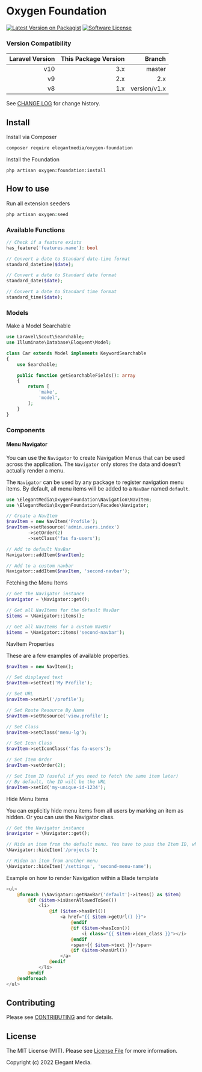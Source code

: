 # Oxygen Foundation

[![Latest Version on Packagist][ico-version]][link-packagist]
[![Software License][ico-license]](LICENSE.md)

### Version Compatibility

| Laravel Version | This Package Version |       Branch |
|----------------:|---------------------:|-------------:|
|             v10 |                  3.x |       master |  
|              v9 |                  2.x |          2.x |  
|              v8 |                  1.x | version/v1.x |  

See [CHANGE LOG](CHANGELOG.md) for change history.

## Install

Install via Composer

``` bash
composer require elegantmedia/oxygen-foundation
```

Install the Foundation
```
php artisan oxygen:foundation:install
```

## How to use

Run all extension seeders

``` php
php artisan oxygen:seed
```

### Available Functions

``` php 
// Check if a feature exists
has_feature('features.name'): bool

// Convert a date to Standard date-time format
standard_datetime($date);

// Convert a date to Standard date format
standard_date($date);

// Convert a date to Standard time format
standard_time($date);
```

### Models

Make a Model Searchable

``` php
use Laravel\Scout\Searchable;
use Illuminate\Database\Eloquent\Model;

class Car extends Model implements KeywordSearchable
{
    use Searchable;

	public function getSearchableFields(): array
	{
		return [
			'make',
			'model',
		];
	}
}
```

### Components

#### Menu Navigator

You can use the `Navigator` to create Navigation Menus that can be used across the application. The `Navigator` only stores the data and doesn't actually render a menu.

The `Navigator` can be used by any package to register navigation menu items. By default, all menu items will be added to a `NavBar` named `default`.

``` php
use \ElegantMedia\OxygenFoundation\Navigation\NavItem;
use \ElegantMedia\OxygenFoundation\Facades\Navigator;

// Create a NavItem
$navItem = new NavItem('Profile');
$navItem->setResource('admin.users.index')
        ->setOrder(2)
        ->setClass('fas fa-users');

// Add to default NavBar
Navigator::addItem($navItem);

// Add to a custom navbar
Navigator::addItem($navItem, 'second-navbar');
```

Fetching the Menu Items
``` php
// Get the Navigator instance
$navigator = \Navigator::get();

// Get all NavItems for the default NavBar
$items = \Navigator::items();

// Get all NavItems for a custom NavBar
$items = \Navigator::items('second-navbar');
```

NavItem Properties

These are a few examples of available properties.

``` php
$navItem = new NavItem();

// Set displayed text
$navItem->setText('My Profile');

// Set URL
$navItem->setUrl('/profile');

// Set Route Resource By Name
$navItem->setResource('view.profile');

// Set Class
$navItem->setClass('menu-lg');

// Set Icon Class
$navItem->setIconClass('fas fa-users');

// Set Item Order
$navItem->setOrder(2);

// Set Item ID (useful if you need to fetch the same item later)
// By default, the ID will be the URL
$navItem->setId('my-unique-id-1234');
```

Hide Menu Items

You can explicitly hide menu items from all users by marking an item as hidden. Or you can use the Navigator class.

``` php
// Get the Navigator instance
$navigator = \Navigator::get();

// Hide an item from the default menu. You have to pass the Item ID, which is the URL by default.
\Navigator::hideItem('/projects');

// Hiden an item from another menu
\Navigator::hideItem('/settings', 'second-menu-name');
```

Example on how to render Navigation within a Blade template

``` php
<ul>
    @foreach (\Navigator::getNavBar('default')->items() as $item)
        @if ($item->isUserAllowedToSee())
            <li>
                @if ($item->hasUrl())
                    <a href="{{ $item->getUrl() }}">
                        @endif
                        @if ($item->hasIcon())
                            <i class="{{ $item->icon_class }}"></i>
                        @endif
                        <span>{{ $item->text }}</span>
                        @if ($item->hasUrl())
                    </a>
                @endif
            </li>
        @endif
    @endforeach
</ul>
```



## Contributing

Please see [CONTRIBUTING](CONTRIBUTING.md) and for details.

## License

The MIT License (MIT). Please see [License File](LICENSE.md) for more information.

Copyright (c) 2022 Elegant Media.

[ico-version]: https://img.shields.io/packagist/v/elegantmedia/oxygen-foundation.svg?style=flat-square
[ico-license]: https://img.shields.io/badge/license-MIT-brightgreen.svg?style=flat-square

[link-packagist]: https://packagist.org/packages/elegantmedia/oxygen-foundation
